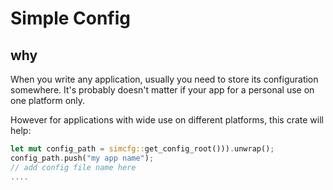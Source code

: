 # Simple Config

## why
When you write any application, usually you need to store its configuration somewhere.
It's probably doesn't matter if your app for a personal use on one platform only.

However for applications with wide use on different platforms, this crate will help:

```rust
let mut config_path = simcfg::get_config_root())).unwrap();
config_path.push("my app name");
// add config file name here
....
```
